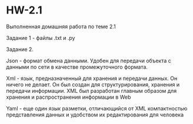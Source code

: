 # HW-2.1
Выполненная домашняя работа по теме 2.1

Задание 1 - файлы .txt и .py

Задание 2.

Json - формат обмена данными. Удобен для передачи объекта с данными по сети в качестве промежуточного формата.

Xml - язык, предназначенный для хранения и передачи данных. Он ничего не делает. Он был создан для структурирования, хранения и передачи информации. XML был разработан главным образом для хранения и распространения информации в Web

Yaml - еще один язык разметки, отличающийся от XML компактностью представления данных и удобством их редактирования для человека
